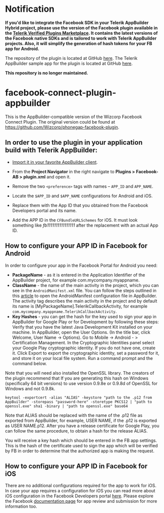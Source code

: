 # Notification

**If you'd like to integrate the Facebook SDK in your Telerik AppBuilder Hybrid project, please use the version of the Facebook plugin available in the [Telerik Verified Plugins Marketplace](http://plugins.telerik.com/plugin/facebook). It contains the latest versions of the Facebook native SDKs and is tailored to work with Telerik AppBuilder projects. Also, it will simplify the generation of hash tokens for your FB app for Android.** 

The repository of the plugin is located at GitHub [here](https://github.com/Telerik-Verified-Plugins/Facebook). 
The Telerik AppBuilder sample app for the plugin is located at GitHub [here](https://github.com/Telerik-Verified-Plugins/Facebook-DemoApp).

**This repository is no longer maintained.**

# facebook-connect-plugin-appbuilder

This is the AppBuilder-compatible version of the Wizcorp Facebook Connect Plugin. The original version could be found at https://github.com/Wizcorp/phonegap-facebook-plugin.

## In order to use the plugin in your application build with Telerik AppBuilder:

* [Import it in your favorite AppBuilder client](http://docs.telerik.com/platform/appbuilder/creating-your-project/using-plugins/using-custom-plugins/add-custom-plugins).

* From the **Project Navigator** in the right navigate to **Plugins > Facebook-AB > plugin.xml**  and open it.

* Remove the two `<preference>` tags with names – `APP_ID` and `APP_NAME`.

* Locate the `$APP_ID` and `$APP_NAME` configurations for Android and iOS.

* Replace them with the App ID that you obtained from the Facebook Developers portal and its name.

* Add the APP ID in the `CFBundleURLSchemes` for iOS. It must look something like *fb1111111111111111* after the replacement with an actual App ID.

## How to configure your APP ID in Facebook for Android

In order to configure your app in the Facebook Portal for Android you need:

* **PackageName** - as it is entered in the Application Identifier of the AppBuilder project, for example com.mycompany.myappname.
* **ClassName** - the name of the main activity in the project, which you can see in the `AndroidManifest.xml` file. You can follow the steps outlined in this [article](http://docs.telerik.com/platform/appbuilder/configuring-your-project/edit-configuration) to open the AndroidManifest configuration file in AppBuilder. The activity tag describes the main activity in the project and by default its name is [MyPackageName].TelerikCallbackActivity, for example `com.mycompany.myappname.TelerikCallbackActivity`.
* **Key Hashes** - you can get the hash for the key used to sign your app in AppBuilder for Google Play or for Development by following these steps:
        Verify that you have the latest Java Development Kit installed on your machine.
        In AppBuilder, open the User Options. (In the title bar, click Welcome, User Name -> Options).
        Go to Mobile -> Android - > Certification Management.
        In the Cryptographic Identities panel select your Google Play cryptographic identity. If you do not have one, create it.
        Click Export to export the cryptographic identity, set a password for it, and store it on your local file system.
        Run a command prompt and the command below.

Note that you will need also installed the OpenSSL library. The creators of the plugin recommend that If you are generating this hash on Windows (specifically 64 bit versions) to use version 0.9.8e or 0.9.8d of OpenSSL for Windows and not 0.9.8k.
```
keytool -exportcert -alias "ALIAS" -keystore "path to the .p12 from AppBuilder" -storepass "password-here" -storetype PKCS12 | "path to openssl.exe" sha1 -binary | "path to openssl.exe" base64
```

Note that ALIAS should be replaced with the name of the .p12 file as exported from AppBuilder, for example, USER NAME, if the .p12 is exported as USER NAME.p12. After you have a release certificate for Google Play, you can follow the same procedure, to obtain a hash for the release ALIAS.

You will receive a key hash which should be entered in the FB app settings. This is the hash of the certificate used to sign the app which will be verified by FB in order to determine that the authorized app is making the request.

## How to configure your APP ID in Facebook for iOS

There are no additional configurations required for the app to work for iOS. In case your app requires a configuration for iOS you can read more about iOS configuration in the Facebook Developers portal [here](https://developers.facebook.com/quickstarts/286797954843521/?platform=ios). Please explore the Facebook [documentation page](https://developers.facebook.com/docs/apps/review) for app review and submission for more information too.

